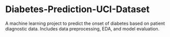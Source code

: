 # Diabetes-Prediction-UCI-Dataset
A machine learning project to predict the onset of diabetes based on patient diagnostic data. Includes data preprocessing, EDA, and model evaluation.
